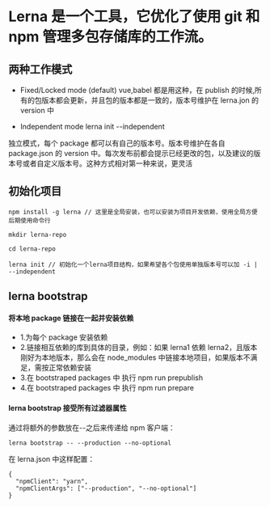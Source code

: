 # Lerna 是一个工具，它优化了使用 git 和 npm 管理多包存储库的工作流。

## 两种工作模式

- Fixed/Locked mode (default)
  vue,babel 都是用这种，在 publish 的时候,所有的包版本都会更新，并且包的版本都是一致的，版本号维护在 lerna.jon 的 version 中

- Independent mode
  lerna init --independent

独立模式，每个 package 都可以有自己的版本号。版本号维护在各自 package.json 的 version 中。每次发布前都会提示已经更改的包，以及建议的版本号或者自定义版本号。这种方式相对第一种来说，更灵活

## 初始化项目

```
npm install -g lerna // 这里是全局安装，也可以安装为项目开发依赖，使用全局方便后期使用命令行

mkdir lerna-repo

cd lerna-repo

lerna init // 初始化一个lerna项目结构，如果希望各个包使用单独版本号可以加 -i | --independent

```

## lerna bootstrap

#### 将本地 package 链接在一起并安装依赖

- 1.为每个 package 安装依赖
- 2.链接相互依赖的库到具体的目录，例如：如果 lerna1 依赖 lerna2，且版本刚好为本地版本，那么会在 node_modules 中链接本地项目，如果版本不满足，需按正常依赖安装
- 3.在 bootstraped packages 中 执行 npm run prepublish
- 4.在 bootstraped packages 中 执行 npm run prepare

#### lerna bootstrap 接受所有过滤器属性

通过将额外的参数放在--之后来传递给 npm 客户端：

```
lerna bootstrap -- --production --no-optional
```

在 lerna.json 中这样配置：

```
{
  "npmClient": "yarn",
  "npmClientArgs": ["--production", "--no-optional"]
}
```
